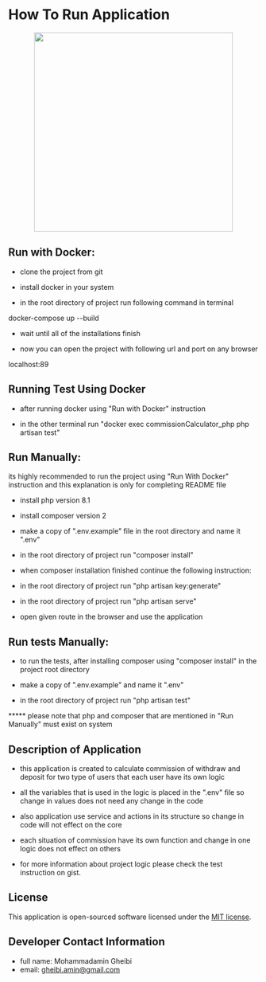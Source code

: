 <h1>How To Run Application</h1>

<p align="center"><a href="https://laravel.com" target="_blank"><img src="https://raw.githubusercontent.com/laravel/art/master/logo-lockup/5%20SVG/2%20CMYK/1%20Full%20Color/laravel-logolockup-cmyk-red.svg" width="400"></a></p>


## Run with Docker:

- clone the project from git

- install docker in your system

- in the root directory of project run following command in terminal

docker-compose up --build

- wait until all of the installations finish

- now you can open the project with following url and port on any browser

localhost:89


## Running Test Using Docker

- after running docker using "Run with Docker" instruction

- in the other terminal run "docker exec commissionCalculator_php php artisan test"


## Run Manually:

its highly recommended to run the project using "Run With Docker" instruction and this explanation is only for completing README file

- install php version 8.1

- install composer version 2

- make a copy of ".env.example" file in the root directory and name it ".env"

- in the root directory of project run "composer install"

- when composer installation finished continue the following instruction:

- in the root directory of project run "php artisan key:generate"

- in the root directory of project run "php artisan serve"

- open given route in the browser and use the application

## Run tests Manually:

- to run the tests, after installing composer using "composer install" in the project root directory

- make a copy of ".env.example" and name it ".env"

- in the root directory of project run "php artisan test"

***** please note that php and composer that are mentioned in "Run Manually" must exist on system

## Description of Application

- this application is created to calculate commission of withdraw and deposit for two type of users that each user have its own logic

- all the variables that is used in the logic is placed in the ".env" file so change in values does not need any change in the code

- also application use service and actions in its structure so change in code will not effect on the core

- each situation of commission have its own function and change in one logic does not effect on others

- for more information about project logic please check the test instruction on gist.


## License

This application is open-sourced software licensed under the [MIT license](https://opensource.org/licenses/MIT).

## Developer Contact Information
- full name: Mohammadamin Gheibi
- email: gheibi.amin@gmail.com
